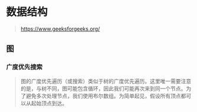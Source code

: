 # 数据结构

> https://www.geeksforgeeks.org/

## 图

### 广度优先搜索

> 图的广度优先遍历（或搜索）类似于树的广度优先遍历。这里唯一需要注意的是，与树不同，图可能包含循环，因此我们可能再次来到同一个节点。为了避免多次处理节点，我们使用布尔数组。为简单起见，假设所有顶点都可以从起始顶点到达。